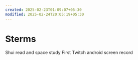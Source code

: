 ```yaml
---
created: 2025-02-23T01:09:07+05:30
modified: 2025-02-24T20:05:19+05:30
---
```


# Sterms

Shui read and space study
First Twitch android screen record
